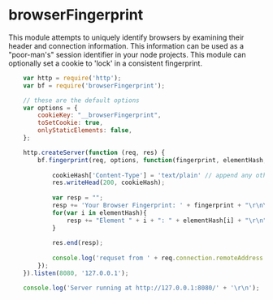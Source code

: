 # browserFingerprint

This module attempts to uniquely identify browsers by examining their header and connection information.  This information can be used as a "poor-man's" session identifier in your node projects. This module can optionally set a cookie to 'lock' in a consistent fingerprint. 

```javascript
	var http = require('http');
	var bf = require('browserFingerprint');

	// these are the default options
	var options = {
		cookieKey: "__browserFingerprint",
		toSetCookie: true,
		onlyStaticElements: false,
	};

	http.createServer(function (req, res) {
		bf.fingerprint(req, options, function(fingerprint, elementHash, cookieHash){
			
			cookieHash['Content-Type'] = 'text/plain' // append any other headers you want
			res.writeHead(200, cookieHash);
			
			var resp = "";
			resp += 'Your Browser Fingerprint: ' + fingerprint + "\r\n\r\n";
			for(var i in elementHash){
				resp += "Element " + i + ": " + elementHash[i] + "\r\n";
			}
			
			res.end(resp);
			
			console.log('requset from ' + req.connection.remoteAddress + ', fingerprint -> ' + fingerprint);
		});
	}).listen(8080, '127.0.0.1');

	console.log('Server running at http://127.0.0.1:8080/' + '\r\n');
```